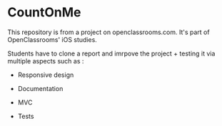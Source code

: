 # CountOnMe

This repository is from a project on openclassrooms.com. It's part of OpenClassrooms' iOS studies.

Students have to clone a report and imrpove the project + testing it via multiple aspects such as :

- Responsive design

- Documentation

- MVC 

- Tests
